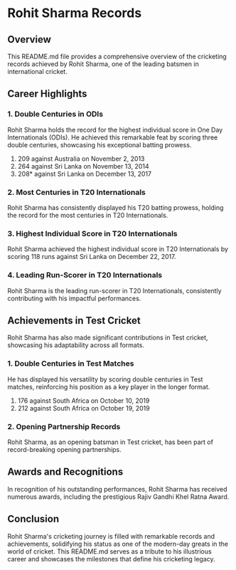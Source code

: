 # Rohit Sharma Records

## Overview

This README.md file provides a comprehensive overview of the cricketing records achieved by Rohit Sharma, one of the leading batsmen in international cricket.

## Career Highlights

### 1. Double Centuries in ODIs

Rohit Sharma holds the record for the highest individual score in One Day Internationals (ODIs). He achieved this remarkable feat by scoring three double centuries, showcasing his exceptional batting prowess.

1. 209 against Australia on November 2, 2013
2. 264 against Sri Lanka on November 13, 2014
3. 208* against Sri Lanka on December 13, 2017

### 2. Most Centuries in T20 Internationals

Rohit Sharma has consistently displayed his T20 batting prowess, holding the record for the most centuries in T20 Internationals.

### 3. Highest Individual Score in T20 Internationals

Rohit Sharma achieved the highest individual score in T20 Internationals by scoring 118 runs against Sri Lanka on December 22, 2017.

### 4. Leading Run-Scorer in T20 Internationals

Rohit Sharma is the leading run-scorer in T20 Internationals, consistently contributing with his impactful performances.

## Achievements in Test Cricket

Rohit Sharma has also made significant contributions in Test cricket, showcasing his adaptability across all formats.

### 1. Double Centuries in Test Matches

He has displayed his versatility by scoring double centuries in Test matches, reinforcing his position as a key player in the longer format.

1. 176 against South Africa on October 10, 2019
2. 212 against South Africa on October 19, 2019

### 2. Opening Partnership Records

Rohit Sharma, as an opening batsman in Test cricket, has been part of record-breaking opening partnerships.

## Awards and Recognitions

In recognition of his outstanding performances, Rohit Sharma has received numerous awards, including the prestigious Rajiv Gandhi Khel Ratna Award.

## Conclusion

Rohit Sharma's cricketing journey is filled with remarkable records and achievements, solidifying his status as one of the modern-day greats in the world of cricket. This README.md serves as a tribute to his illustrious career and showcases the milestones that define his cricketing legacy.
